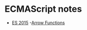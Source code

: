 # ECMAScript notes

* [ES 2015](https://github.com/EricDosReis/es-notes/blob/master/ES2015.md)
  -[Arrow Functions](https://github.com/EricDosReis/es-notes/blob/master/ES2015.md#arrow-functions)
